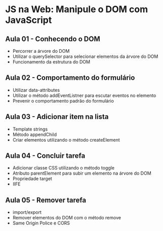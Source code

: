 # JS na Web: Manipule o DOM com JavaScript

## Aula 01 - Conhecendo o DOM

- Percorrer a árvore do DOM
- Utilizar o querySelector para selecionar elementos da árvore do DOM
- Funcionamento da estrutura do DOM

## Aula 02 - Comportamento do formulário

- Utilizar data-attributes
- Utilizar o método addEventListner para escutar eventos no elemento
- Prevenir o comportamento padrão do formulário

## Aula 03 - Adicionar item na lista

- Template strings
- Método appendChild
- Criar elementos utilizando o método createElement

## Aula 04 - Concluir tarefa

- Adicionar classe CSS utilizando o método toggle
- Atributo parentElement para subir um elemento na árvore do DOM
- Propriedade target
- IIFE

## Aula 05 - Remover tarefa

- import/export
- Remover elementos do DOM com o método remove
- Same Origin Police e CORS
